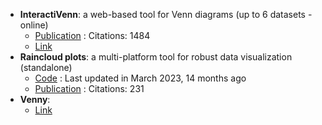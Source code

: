 - **InteractiVenn**: a web-based tool for Venn diagrams (up to 6 datasets - online)
	- [Publication](https://doi.org/10.1186/s12859-015-0611-3) : Citations: 1484
	- [Link](http://www.interactivenn.net/)
- **Raincloud plots**: a multi-platform tool for robust data visualization (standalone)
	- [Code](https://github.com/RainCloudPlots/RainCloudPlots) : Last updated in March 2023, 14 months ago
	- [Publication](https://doi.org/10.12688/wellcomeopenres.15191.2) : Citations: 231
- **Venny**: 
	- [Link](http://bioinfogp.cnb.csic.es/tools/venny/)
